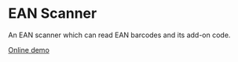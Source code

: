 # EAN Scanner

An EAN scanner which can read EAN barcodes and its add-on code.

[Online demo](https://tony-xlh.github.io/Vanilla-JS-Barcode-Reader-Demos/ean/)



